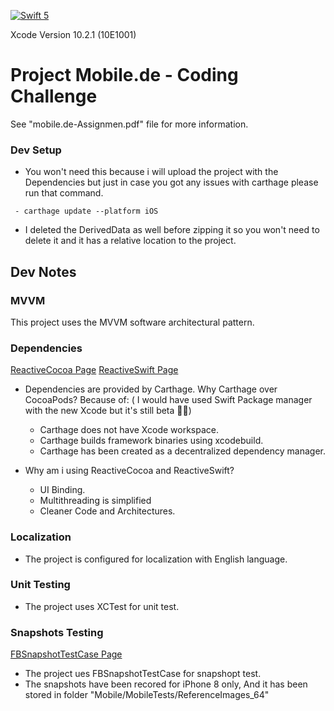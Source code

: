 [![Swift 5](https://img.shields.io/badge/Swift-5-green.svg?style=flat)](https://swift.org/)

Xcode Version 10.2.1 (10E1001)

# Project Mobile.de - Coding Challenge  #

See "mobile.de-Assignmen.pdf" file for more information.

 ### Dev Setup 
-  You won't need this because i will upload the project with the Dependencies but just in case you got any issues with carthage please run that command.
```
 - carthage update --platform iOS
```
- I deleted the DerivedData as well before zipping it so you won't need to delete it and it has a relative location to the project.


## Dev Notes ## 


### MVVM
This project uses the MVVM software architectural pattern. 


### Dependencies
[ReactiveCocoa Page](https://github.com/ReactiveCocoa/ReactiveCocoa)
[ReactiveSwift Page](https://github.com/ReactiveCocoa/ReactiveSwift)

- Dependencies are provided by Carthage. Why Carthage over CocoaPods? Because of: ( I would have used  Swift Package manager with the new Xcode but it's still beta 🤷‍♂)
    - Carthage does not have Xcode workspace.
    - Carthage builds framework binaries using xcodebuild.
    - Carthage has been created as a decentralized dependency manager.

- Why am i using ReactiveCocoa and ReactiveSwift?
    -  UI Binding.
    - Multithreading is simplified
    - Cleaner Code and Architectures.


### Localization
- The project is configured for localization with English language.


### Unit Testing
- The project uses XCTest for unit test.


### Snapshots Testing
 [FBSnapshotTestCase Page](https://github.com/uber/ios-snapshot-test-case)
 
- The project ues FBSnapshotTestCase for snapshopt test.
- The snapshots have been recored for iPhone 8 only, And it has been stored in folder "Mobile/MobileTests/ReferenceImages_64" 

